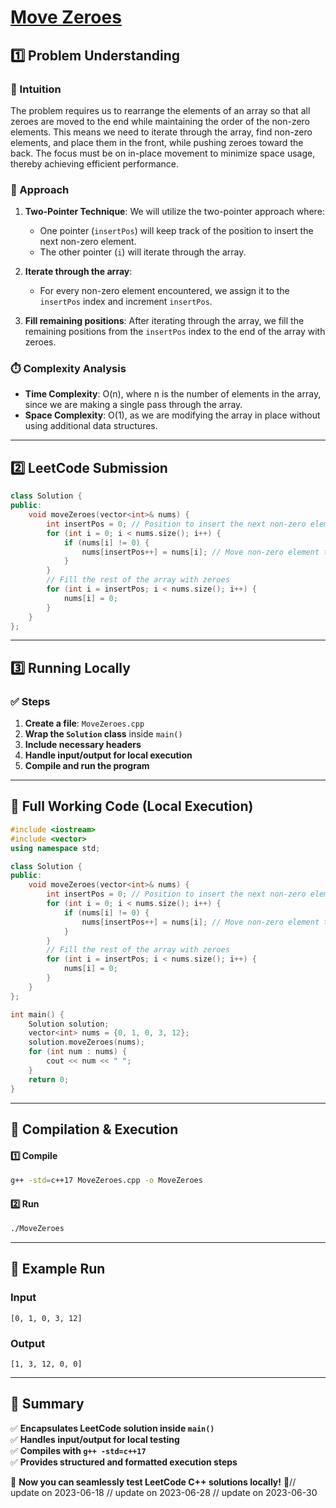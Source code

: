 # **[Move Zeroes](https://leetcode.com/problems/move-zeroes/description/)**  

## **1️⃣ Problem Understanding**  
### **📌 Intuition**  
The problem requires us to rearrange the elements of an array so that all zeroes are moved to the end while maintaining the order of the non-zero elements. This means we need to iterate through the array, find non-zero elements, and place them in the front, while pushing zeroes toward the back. The focus must be on in-place movement to minimize space usage, thereby achieving efficient performance.  

### **🚀 Approach**  
1. **Two-Pointer Technique**: We will utilize the two-pointer approach where:
   - One pointer (`insertPos`) will keep track of the position to insert the next non-zero element.
   - The other pointer (`i`) will iterate through the array.
   
2. **Iterate through the array**:
   - For every non-zero element encountered, we assign it to the `insertPos` index and increment `insertPos`.
   
3. **Fill remaining positions**: After iterating through the array, we fill the remaining positions from the `insertPos` index to the end of the array with zeroes.

### **⏱️ Complexity Analysis**  
- **Time Complexity**: O(n), where n is the number of elements in the array, since we are making a single pass through the array.  
- **Space Complexity**: O(1), as we are modifying the array in place without using additional data structures.

---  

## **2️⃣ LeetCode Submission**  
```cpp
class Solution {
public:
    void moveZeroes(vector<int>& nums) {
        int insertPos = 0; // Position to insert the next non-zero element
        for (int i = 0; i < nums.size(); i++) {
            if (nums[i] != 0) {
                nums[insertPos++] = nums[i]; // Move non-zero element to the insert position
            }
        }
        // Fill the rest of the array with zeroes
        for (int i = insertPos; i < nums.size(); i++) {
            nums[i] = 0;
        }
    }
};
```  

---  

## **3️⃣ Running Locally**  
### **✅ Steps**  
1. **Create a file**: `MoveZeroes.cpp`  
2. **Wrap the `Solution` class** inside `main()`  
3. **Include necessary headers**  
4. **Handle input/output for local execution**  
5. **Compile and run the program**  

---  

## **📝 Full Working Code (Local Execution)**  
```cpp
#include <iostream>
#include <vector>
using namespace std;

class Solution {
public:
    void moveZeroes(vector<int>& nums) {
        int insertPos = 0; // Position to insert the next non-zero element
        for (int i = 0; i < nums.size(); i++) {
            if (nums[i] != 0) {
                nums[insertPos++] = nums[i]; // Move non-zero element to the insert position
            }
        }
        // Fill the rest of the array with zeroes
        for (int i = insertPos; i < nums.size(); i++) {
            nums[i] = 0;
        }
    }
};

int main() {
    Solution solution;
    vector<int> nums = {0, 1, 0, 3, 12};
    solution.moveZeroes(nums);
    for (int num : nums) {
        cout << num << " ";
    }
    return 0;
}
```  

---  

## **🔧 Compilation & Execution**  
#### **1️⃣ Compile**  
```bash
g++ -std=c++17 MoveZeroes.cpp -o MoveZeroes
```  

#### **2️⃣ Run**  
```bash
./MoveZeroes
```  

---  

## **🎯 Example Run**  
### **Input**  
```
[0, 1, 0, 3, 12]
```  
### **Output**  
```
[1, 3, 12, 0, 0]
```  

---  

## **📌 Summary**  
✅ **Encapsulates LeetCode solution inside `main()`**  
✅ **Handles input/output for local testing**  
✅ **Compiles with `g++ -std=c++17`**  
✅ **Provides structured and formatted execution steps**  

🚀 **Now you can seamlessly test LeetCode C++ solutions locally!** 🚀// update on 2023-06-18
// update on 2023-06-28
// update on 2023-06-30
